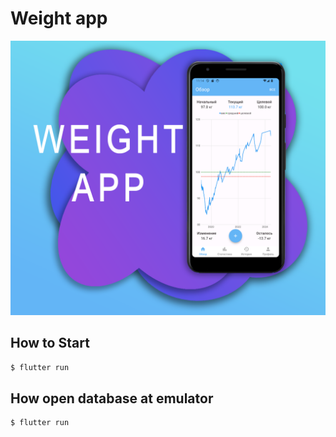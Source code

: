 # Weight app

![alt text](assets/banner.png)

## How to Start

```bash
$ flutter run
```

## How open database at emulator

```bash
$ flutter run
```
